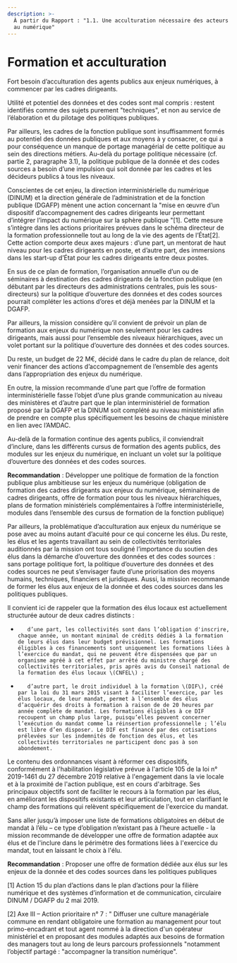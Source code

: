```yaml
---
description: >-
  À partir du Rapport : "1.1. Une acculturation nécessaire des acteurs publics
  au numérique"
---
```


# Formation et acculturation

Fort besoin d’acculturation des agents publics aux enjeux numériques, à commencer par les cadres dirigeants. 

Utilité et potentiel des données et des codes sont mal compris : restent identifiés comme des sujets purement "techniques", et non au service de l’élaboration et du pilotage des politiques publiques. 



Par ailleurs, les cadres de la fonction publique sont insuffisamment formés au potentiel des données publiques et aux moyens à y consacrer, ce qui a pour conséquence un manque de portage managérial de cette politique au sein des directions métiers. Au-delà du portage politique nécessaire \(cf. partie 2, paragraphe 3.1\), la politique publique de la donnée et des codes sources a besoin d’une impulsion qui soit donnée par les cadres et les décideurs publics à tous les niveaux.

Conscientes de cet enjeu, la direction interministérielle du numérique \(DINUM\) et la direction générale de l’administration et de la fonction publique \(DGAFP\) mènent une action concernant la "mise en œuvre d’un dispositif d’accompagnement des cadres dirigeants leur permettant d’intégrer l’impact du numérique sur la sphère publique "\[1\]. Cette mesure s’intègre dans les actions prioritaires prévues dans le schéma directeur de la formation professionnelle tout au long de la vie des agents de l’État\[2\]. Cette action comporte deux axes majeurs : d’une part, un mentorat de haut niveau pour les cadres dirigeants en poste, et d’autre part, des immersions dans les start-up d’État pour les cadres dirigeants entre deux postes.

En sus de ce plan de formation, l’organisation annuelle d’un ou de séminaires à destination des cadres dirigeants de la fonction publique \(en débutant par les directeurs des administrations centrales, puis les sous-directeurs\) sur la politique d’ouverture des données et des codes sources pourrait compléter les actions d’ores et déjà menées par la DINUM et la DGAFP.

Par ailleurs, la mission considère qu’il convient de prévoir un plan de formation aux enjeux du numérique non seulement pour les cadres dirigeants, mais aussi pour l’ensemble des niveaux hiérarchiques, avec un volet portant sur la politique d’ouverture des données et des codes sources.

Du reste, un budget de 22 M€, décidé dans le cadre du plan de relance, doit venir financer des actions d’accompagnement de l’ensemble des agents dans l’appropriation des enjeux du numérique.

En outre, la mission recommande d’une part que l’offre de formation interministérielle fasse l’objet d’une plus grande communication au niveau des ministères et d’autre part que le plan interministériel de formation proposé par la DGAFP et la DINUM soit complété au niveau ministériel afin de prendre en compte plus spécifiquement les besoins de chaque ministère en lien avec l’AMDAC.

Au-delà de la formation continue des agents publics, il conviendrait d’inclure, dans les différents cursus de formation des agents publics, des modules sur les enjeux du numérique, en incluant un volet sur la politique d’ouverture des données et des codes sources.

**Recommandation** : Développer une politique de formation de la fonction publique plus ambitieuse sur les enjeux du numérique \(obligation de formation des cadres dirigeants aux enjeux du numérique, séminaires de cadres dirigeants, offre de formation pour tous les niveaux hiérarchiques, plans de formation ministériels complémentaires à l’offre interministérielle, modules dans l’ensemble des cursus de formation de la fonction publique\)

Par ailleurs, la problématique d’acculturation aux enjeux du numérique se pose avec au moins autant d’acuité pour ce qui concerne les élus. Du reste, les élus et les agents travaillant au sein de collectivités territoriales auditionnés par la mission ont tous souligné l’importance du soutien des élus dans la démarche d’ouverture des données et des codes sources : sans portage politique fort, la politique d’ouverture des données et des codes sources ne peut s’envisager faute d’une priorisation des moyens humains, techniques, financiers et juridiques. Aussi, la mission recommande de former les élus aux enjeux de la donnée et des codes sources dans les politiques publiques.

Il convient ici de rappeler que la formation des élus locaux est actuellement structurée autour de deux cadres distincts :

-        d’une part, les collectivités sont dans l’obligation d'inscrire, chaque année, un montant minimal de crédits dédiés à la formation de leurs élus dans leur budget prévisionnel. Les formations éligibles à ces financements sont uniquement les formations liées à l’exercice du mandat, qui ne peuvent être dispensées que par un organisme agréé à cet effet par arrêté du ministre chargé des collectivités territoriales, pris après avis du Conseil national de la formation des élus locaux \(CNFEL\) ;

-        d’autre part, le droit individuel à la formation \(DIF\), créé par la loi du 31 mars 2015 visant à faciliter l’exercice, par les élus locaux, de leur mandat, permet à l’ensemble des élus d’acquérir des droits à formation à raison de de 20 heures par année complète de mandat. Les formations éligibles à ce DIF recoupent un champ plus large, puisqu’elles peuvent concerner l’exécution du mandat comme la réinsertion professionnelle ; l’élu est libre d’en disposer. Le DIF est financé par des cotisations prélevées sur les indemnités de fonction des élus, et les collectivités territoriales ne participent donc pas à son abondement.

Le contenu des ordonnances visant à réformer ces dispositifs, conformément à l'habilitation législative prévue à l'article 105 de la loi n° 2019-1461 du 27 décembre 2019 relative à l'engagement dans la vie locale et à la proximité de l'action publique, est en cours d'arbitrage. Ses principaux objectifs sont de faciliter le recours à la formation par les élus, en améliorant les dispositifs existants et leur articulation, tout en clarifiant le champ des formations qui relèvent spécifiquement de l'exercice du mandat.

Sans aller jusqu’à imposer une liste de formations obligatoires en début de mandat à l’élu – ce type d’obligation n’existant pas à l’heure actuelle - la mission recommande de développer une offre de formation adaptée aux élus et de l'inclure dans le périmètre des formations liées à l'exercice du mandat, tout en laissant le choix à l'élu.

**Recommandation** : Proposer une offre de formation dédiée aux élus sur les enjeux de la donnée et des codes sources dans les politiques publiques  


\[1\] Action 15 du plan d’actions dans le plan d’actions pour la filière numérique et des systèmes d’information et de communication, circulaire DINUM / DGAFP du 2 mai 2019.

\[2\] Axe III – Action prioritaire n° 7 : " Diffuser une culture managériale commune en rendant obligatoire une formation au management pour tout primo-encadrant et tout agent nommé à la direction d'un opérateur ministériel et en proposant des modules adaptés aux besoins de formation des managers tout au long de leurs parcours professionnels "notamment l’objectif partagé : "accompagner la transition numérique".

